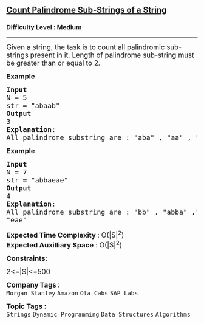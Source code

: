 <h2><a href="https://www.geeksforgeeks.org/problems/count-palindrome-sub-strings-of-a-string0652/1?page=1&category=Arrays,Strings&sprint=ca8ae412173dbd8346c26a0295d098fd&sortBy=submissions">Count Palindrome Sub-Strings of a String</a></h2><h3>Difficulty Level : Medium</h3><hr><div class="problems_problem_content__Xm_eO"><p><span style="font-size:18px">Given a string, the task is to count all palindromic sub-strings present in it.&nbsp;Length of palindrome sub-string must be&nbsp;greater than or equal to 2.&nbsp;</span></p>

<p><span style="font-size:18px"><strong>Example</strong></span></p>

<pre><span style="font-size:18px"><strong>Input</strong>
N = 5
str = "abaab"
<strong>Output</strong>
3
<strong>Explanation</strong>:
All palindrome substring are : "aba" , "aa" , "baab"</span></pre>

<p><strong><span style="font-size:18px">Example</span></strong></p>

<pre><span style="font-size:18px"><strong>Input</strong>
N = 7
str = "abbaeae"
<strong>Output</strong>
4
<strong>Explanation</strong>:
All palindrome substring are : "bb" , "abba" ,"aea",
"eae"</span></pre>

<p><span style="font-size:18px"><strong>Expected Time Complexity </strong>: O(|S|<sup>2</sup>)<br>
<strong>Expected Auxilliary Space</strong> : O(|S|<sup>2</sup>)</span></p>

<p><span style="font-size:18px"><strong>Constraints</strong>:</span></p>

<p><span style="font-size:18px">2&lt;=|S|&lt;=500</span></p>
</div><p><span style=font-size:18px><strong>Company Tags : </strong><br><code>Morgan Stanley</code>&nbsp;<code>Amazon</code>&nbsp;<code>Ola Cabs</code>&nbsp;<code>SAP Labs</code>&nbsp;<br><p><span style=font-size:18px><strong>Topic Tags : </strong><br><code>Strings</code>&nbsp;<code>Dynamic Programming</code>&nbsp;<code>Data Structures</code>&nbsp;<code>Algorithms</code>&nbsp;